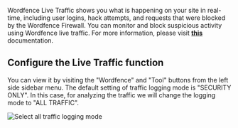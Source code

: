 Wordfence Live Traffic shows you what is happening on your site in real-time, including user logins, hack attempts, and requests that were blocked by the Wordfence Firewall. You can monitor and block suspicious activity using Wordfence live traffic. For more information, please visit [**this**](https://www.wordfence.com/help/tools/live-traffic/?utm_source=plugin&utm_medium=pluginUI&utm_campaign=docsIcon) documentation.

## Configure the Live Traffic function

You can view it by visiting the "Wordfence" and "Tool" buttons from the left side sidebar menu. The default setting of traffic logging mode is "SECURITY ONLY". In this case, for analyzing the traffic we will change the logging mode to "ALL TRAFFIC".

![Select all traffic logging mode](https://raw.githubusercontent.com/HKSSY/katacoda-scenarios/main/wordpresssecurity/improve_system_security/image/wordfence_live_traffic_mode.png)
